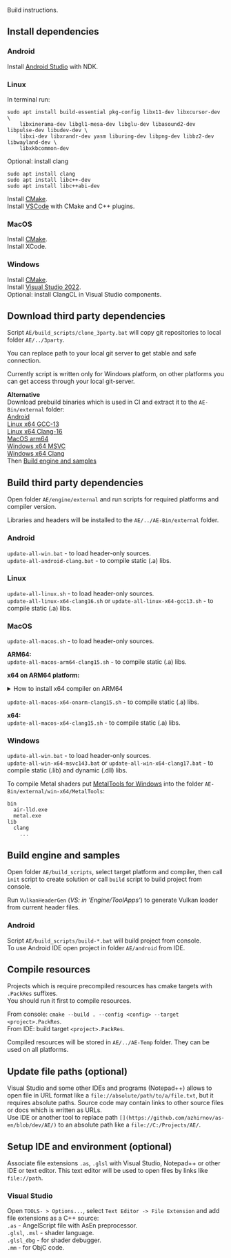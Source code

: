 Build instructions.

## Install dependencies

### Android

Install [Android Studio](https://developer.android.com/studio) with NDK.

### Linux

In terminal run:
```
sudo apt install build-essential pkg-config libx11-dev libxcursor-dev \
    libxinerama-dev libgl1-mesa-dev libglu-dev libasound2-dev libpulse-dev libudev-dev \
    libxi-dev libxrandr-dev yasm liburing-dev libpng-dev libbz2-dev libwayland-dev \
    libxkbcommon-dev
```

Optional: install clang
```
sudo apt install clang
sudo apt install libc++-dev
sudo apt install libc++abi-dev
```

Install [CMake](https://cmake.org/download/).<br/>
Install [VSCode](https://code.visualstudio.com/) with CMake and C++ plugins.

### MacOS

Install [CMake](https://cmake.org/download/).<br/>
Install XCode.

### Windows

Install [CMake](https://cmake.org/download/).<br/>
Install [Visual Studio 2022](https://visualstudio.microsoft.com/downloads/).<br/>
Optional: install ClangCL in Visual Studio components.


## Download third party dependencies

Script `AE/build_scripts/clone_3party.bat` will copy git repositories to local folder `AE/../3party`.

You can replace path to your local git server to get stable and safe connection.

Currently script is written only for Windows platform, on other platforms you can get access through your local git-server.

**Alternative**<br/>
Download prebuild binaries which is used in CI and extract it to the `AE-Bin/external` folder:<br/>
[Android](https://disk.yandex.ru/d/O1s2phbgeQ0qYQ)<br/>
[Linux x64 GCC-13](https://disk.yandex.ru/d/kOFxBTUcF_tPSA)<br/>
[Linux x64 Clang-16](https://disk.yandex.ru/d/EFVy6uci9CWp8Q)<br/>
[MacOS arm64](https://disk.yandex.ru/d/D8CH8QhYzxYB6w)<br/>
[Windows x64 MSVC](https://disk.yandex.ru/d/rp0poS4J38WM3A)<br/>
[Windows x64 Clang](https://disk.yandex.ru/d/y8QLb9g37nBpJA)<br/>
Then [Build engine and samples](#Build-engine-and-samples)


## Build third party dependencies

Open folder `AE/engine/external` and run scripts for required platforms and compiler version.

Libraries and headers will be installed to the `AE/../AE-Bin/external` folder.

### Android

`update-all-win.bat` - to load header-only sources.<br/>
`update-all-android-clang.bat` - to compile static (.a) libs.

### Linux

`update-all-linux.sh` - to load header-only sources.<br/>
`update-all-linux-x64-clang16.sh` or `update-all-linux-x64-gcc13.sh` - to compile static (.a) libs.

### MacOS

`update-all-macos.sh` - to load header-only sources.<br/>

**ARM64:**<br/>
`update-all-macos-arm64-clang15.sh` - to compile static (.a) libs.

**x64 on ARM64 platform:**
<details><summary>How to install x64 compiler on ARM64</summary>

From [stackoverflow](https://stackoverflow.com/questions/67386941/using-x86-libraries-and-openmp-on-macos-arm64-architecture/67418208#67418208) :

```
# launch x86_64 shell
arch -x86_64 zsh
# install x86_64 variant of brew
arch -x86_64 /bin/bash -c "$(curl -fsSL https://raw.githubusercontent.com/Homebrew/install/master/install.sh)"
# install x86_64 variant of clang
arch -x86_64 /usr/local/bin/brew install llvm
# compile using x86_64 variant of clang
/usr/local/opt/llvm/bin/clang++ -arch x86_64 omp_ex.cpp
```
</details>

`update-all-macos-x64-onarm-clang15.sh` - to compile static (.a) libs.

**x64:**<br/>
`update-all-macos-x64-clang15.sh` - to compile static (.a) libs.

### Windows

`update-all-win.bat` - to load header-only sources.<br/>
`update-all-win-x64-msvc143.bat` or `update-all-win-x64-clang17.bat` - to compile static (.lib) and dynamic (.dll) libs.

To compile Metal shaders put [MetalTools for Windows](https://developer.apple.com/download/all/?q=metal%20developer%20tools%20for%20windows) into the folder `AE-Bin/external/win-x64/MetalTools`:
```
bin
  air-lld.exe
  metal.exe
lib
  clang
    ...
```


## Build engine and samples

Open folder `AE/build_scripts`, select target platform and compiler, then call `init` script to create solution or call `build` script to build project from console.

Run `VulkanHeaderGen` (*VS: in 'Engine/ToolApps'*) to generate Vulkan loader from current header files.

### Android

Script `AE/build_scripts/build-*.bat` will build project from console.<br/>
To use Android IDE open project in folder `AE/android` from IDE.


## Compile resources

Projects which is require precompiled resources has cmake targets with `.PackRes` suffixes.<br/>
You should run it first to compile resources.

From console: `cmake --build . --config <config> --target <project>.PackRes`.<br/>
From IDE: build target `<project>.PackRes`.

Compiled resources will be stored in `AE/../AE-Temp` folder. They can be used on all platforms.


## Update file paths (optional)

Visual Studio and some other IDEs and programs (Notepad++) allows to open file in URL format like a `file://absolute/path/to/a/file.txt`, but it requires absolute paths. Source code may contain links to other source files or docs which is written as URLs.<br/>
Use IDE or another tool to replace path `[](https://github.com/azhirnov/as-en/blob/dev/AE/)` to an absolute path like a `file://C:/Projects/AE/`.


## Setup IDE and environment (optional)

Associate file extensions `.as`, `.glsl` with Visual Studio, Notepad++ or other IDE or text editor. This text editor will be used to open files by links like `file://path`.

### Visual Studio

Open `TOOLS- > Options...`, select `Text Editor -> File Extension` and add file extensions as a C++ source:<br/>
`.as` - AngelScript file with AsEn preprocessor.<br/>
`.glsl`, `.msl` - shader language.<br/>
`.glsl_dbg` - for shader debugger.<br/>
`.mm` - for ObjC code.
